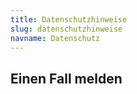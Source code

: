 ```yaml
---
title: Datenschutzhinweise
slug: datenschutzhinweise
navname: Datenschutz
---
```


## Einen Fall melden
